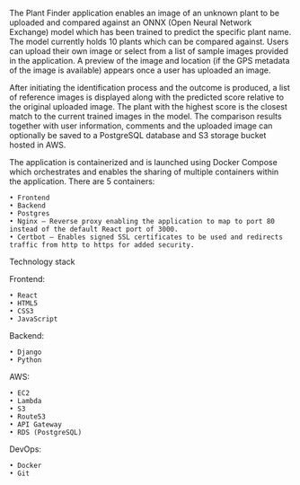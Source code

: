 The Plant Finder application enables an image of an unknown plant to be uploaded and compared against an ONNX (Open Neural Network Exchange) model which has been trained to predict the specific plant name. The model currently holds 10 plants which can be compared against. Users can upload their own image or select from a list of sample images provided in the application. A preview of the image and location (if the GPS metadata of the image is available) appears once a user has uploaded an image.

After initiating the identification process and the outcome is produced, a list of reference images is displayed along with the predicted score relative to the original uploaded image. The plant with the highest score is the closest match to the current trained images in the model. The comparison results together with user information, comments and the uploaded image can optionally be saved to a PostgreSQL database and S3 storage bucket hosted in AWS.

The application is containerized and is launched using Docker Compose which orchestrates and enables the sharing of multiple containers within the application. There are 5 containers: 
	
 	• Frontend 
	• Backend 
	• Postgres 
	• Nginx – Reverse proxy enabling the application to map to port 80 instead of the default React port of 3000. 
	• Certbot – Enables signed SSL certificates to be used and redirects traffic from http to https for added security.

Technology stack

Frontend:

	• React 
	• HTML5 
	• CSS3 
	• JavaScript
 
Backend: 
	
 	• Django 
	• Python
 
AWS: 
	
 	• EC2 
	• Lambda 
	• S3 
	• Route53 
	• API Gateway 
	• RDS (PostgreSQL)
 
DevOps: 

 	• Docker 
	• Git


